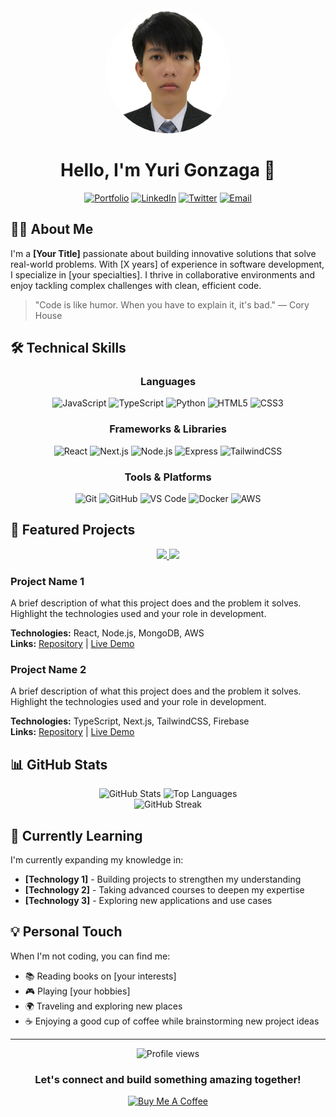 <div align="center">
  <img src="2v2.jpg" alt="Yuri Gonzaga" width="200" style="border-radius:50%;" />
  
  # Hello, I'm Yuri Gonzaga 👋
  
  [![Portfolio](https://img.shields.io/badge/Portfolio-5340ff?style=for-the-badge&logo=Google-chrome&logoColor=white)](https://yourportfolio.com)
  [![LinkedIn](https://img.shields.io/badge/LinkedIn-0077B5?style=for-the-badge&logo=linkedin&logoColor=white)](https://linkedin.com/in/yourprofile)
  [![Twitter](https://img.shields.io/badge/Twitter-1DA1F2?style=for-the-badge&logo=twitter&logoColor=white)](https://twitter.com/yourhandle)
  [![Email](https://img.shields.io/badge/Email-D14836?style=for-the-badge&logo=gmail&logoColor=white)](mailto:your.email@example.com)
</div>

## 👨‍💻 About Me

I'm a **[Your Title]** passionate about building innovative solutions that solve real-world problems. With [X years] of experience in software development, I specialize in [your specialties]. I thrive in collaborative environments and enjoy tackling complex challenges with clean, efficient code.

> "Code is like humor. When you have to explain it, it's bad." — Cory House

## 🛠️ Technical Skills

<div align="center">

### Languages
![JavaScript](https://img.shields.io/badge/JavaScript-F7DF1E?style=for-the-badge&logo=javascript&logoColor=black)
![TypeScript](https://img.shields.io/badge/TypeScript-007ACC?style=for-the-badge&logo=typescript&logoColor=white)
![Python](https://img.shields.io/badge/Python-3776AB?style=for-the-badge&logo=python&logoColor=white)
![HTML5](https://img.shields.io/badge/HTML5-E34F26?style=for-the-badge&logo=html5&logoColor=white)
![CSS3](https://img.shields.io/badge/CSS3-1572B6?style=for-the-badge&logo=css3&logoColor=white)

### Frameworks & Libraries
![React](https://img.shields.io/badge/React-20232A?style=for-the-badge&logo=react&logoColor=61DAFB)
![Next.js](https://img.shields.io/badge/Next.js-000000?style=for-the-badge&logo=next.js&logoColor=white)
![Node.js](https://img.shields.io/badge/Node.js-339933?style=for-the-badge&logo=node.js&logoColor=white)
![Express](https://img.shields.io/badge/Express-000000?style=for-the-badge&logo=express&logoColor=white)
![TailwindCSS](https://img.shields.io/badge/Tailwind_CSS-38B2AC?style=for-the-badge&logo=tailwind-css&logoColor=white)

### Tools & Platforms
![Git](https://img.shields.io/badge/Git-F05032?style=for-the-badge&logo=git&logoColor=white)
![GitHub](https://img.shields.io/badge/GitHub-100000?style=for-the-badge&logo=github&logoColor=white)
![VS Code](https://img.shields.io/badge/VS_Code-007ACC?style=for-the-badge&logo=visual-studio-code&logoColor=white)
![Docker](https://img.shields.io/badge/Docker-2496ED?style=for-the-badge&logo=docker&logoColor=white)
![AWS](https://img.shields.io/badge/AWS-232F3E?style=for-the-badge&logo=amazon-aws&logoColor=white)

</div>

## 🚀 Featured Projects

<div align="center">
  <a href="https://github.com/yourusername/project1">
    <img src="https://github-readme-stats.vercel.app/api/pin/?username=yourusername&repo=project1&theme=tokyonight" />
  </a>
  <a href="https://github.com/yourusername/project2">
    <img src="https://github-readme-stats.vercel.app/api/pin/?username=yourusername&repo=project2&theme=tokyonight" />
  </a>
</div>

### Project Name 1
A brief description of what this project does and the problem it solves. Highlight the technologies used and your role in development.

**Technologies:** React, Node.js, MongoDB, AWS  
**Links:** [Repository](https://github.com/yourusername/project1) | [Live Demo](https://project1-demo.com)

### Project Name 2
A brief description of what this project does and the problem it solves. Highlight the technologies used and your role in development.

**Technologies:** TypeScript, Next.js, TailwindCSS, Firebase  
**Links:** [Repository](https://github.com/yourusername/project2) | [Live Demo](https://project2-demo.com)

## 📊 GitHub Stats

<div align="center">
  <img src="https://github-readme-stats.vercel.app/api?username=yourusername&show_icons=true&count_private=true&hide=issues&theme=tokyonight" alt="GitHub Stats" height="170" />
  <img src="https://github-readme-stats.vercel.app/api/top-langs/?username=yourusername&layout=compact&theme=tokyonight" alt="Top Languages" height="170" />
</div>

<div align="center">
  <img src="https://github-readme-streak-stats.herokuapp.com/?user=yourusername&theme=tokyonight" alt="GitHub Streak" />
</div>

## 🌱 Currently Learning

I'm currently expanding my knowledge in:
- **[Technology 1]** - Building projects to strengthen my understanding
- **[Technology 2]** - Taking advanced courses to deepen my expertise
- **[Technology 3]** - Exploring new applications and use cases

## 💡 Personal Touch

When I'm not coding, you can find me:
- 📚 Reading books on [your interests]
- 🎮 Playing [your hobbies]
- 🌍 Traveling and exploring new places
- ☕ Enjoying a good cup of coffee while brainstorming new project ideas

---

<div align="center">
  <img src="https://komarev.com/ghpvc/?username=yourusername&color=blueviolet&style=flat-square&label=Profile+Views" alt="Profile views" />
</div>

<div align="center">
  
  ### Let's connect and build something amazing together!
  
  [![Buy Me A Coffee](https://img.shields.io/badge/Buy%20Me%20A%20Coffee-FFDD00?style=for-the-badge&logo=buy-me-a-coffee&logoColor=black)](https://www.buymeacoffee.com/yourusername)
  
</div>
